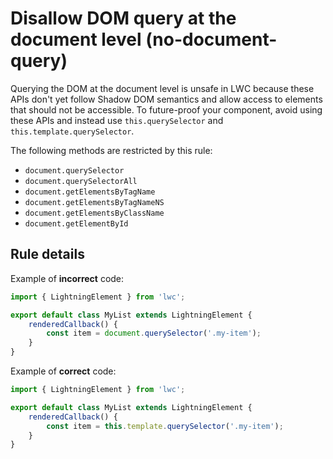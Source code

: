 # Disallow DOM query at the document level (no-document-query)

Querying the DOM at the document level is unsafe in LWC because these APIs don't yet follow Shadow DOM semantics and allow access to elements that should not be accessible. To future-proof your component, avoid using these APIs and instead use `this.querySelector` and `this.template.querySelector`. 

The following methods are restricted by this rule:

-   `document.querySelector`
-   `document.querySelectorAll`
-   `document.getElementsByTagName`
-   `document.getElementsByTagNameNS`
-   `document.getElementsByClassName`
-   `document.getElementById`

## Rule details

Example of **incorrect** code:

```js
import { LightningElement } from 'lwc';

export default class MyList extends LightningElement {
    renderedCallback() {
        const item = document.querySelector('.my-item');
    }
}
```

Example of **correct** code:

```js
import { LightningElement } from 'lwc';

export default class MyList extends LightningElement {
    renderedCallback() {
        const item = this.template.querySelector('.my-item');
    }
}
```
